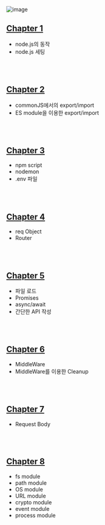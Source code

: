 ![image](https://github.com/DNA-B/javascript_nodeJSPractice/assets/102334596/16ca6999-8f59-4b53-a9fc-2d97e3193e3c)



## [Chapter 1](https://github.com/DNA-B/Java_Spring-Practice/blob/main/summary/Chapter1.md)
- node.js의 동작
- node.js 세팅

<br><br>

## [Chapter 2](https://github.com/DNA-B/Java_Spring-Practice/blob/main/summary/Chapter1.md)
- commonJS에서의 export/import
- ES module을 이용한 export/import

<br><br>

## [Chapter 3](https://github.com/DNA-B/Java_Spring-Practice/blob/main/summary/Chapter1.md)
- npm script
- nodemon
- .env 파일

<br><br>

## [Chapter 4](https://github.com/DNA-B/Java_Spring-Practice/blob/main/summary/Chapter1.md)
- req Object
- Router

<br><br>

## [Chapter 5](https://github.com/DNA-B/Java_Spring-Practice/blob/main/summary/Chapter1.md)
- 파일 로드
- Promises
- async/await
- 간단한 API 작성

<br><br>

## [Chapter 6](https://github.com/DNA-B/Java_Spring-Practice/blob/main/summary/Chapter1.md)
- MiddleWare
- MiddleWare를 이용한 Cleanup

<br><br>

## [Chapter 7](https://github.com/DNA-B/Java_Spring-Practice/blob/main/summary/Chapter1.md)
- Request Body

<br><br>

## [Chapter 8](https://github.com/DNA-B/Java_Spring-Practice/blob/main/summary/Chapter1.md)
- fs module
- path module
- OS module
- URL module
- crypto module
- event module
- process module

